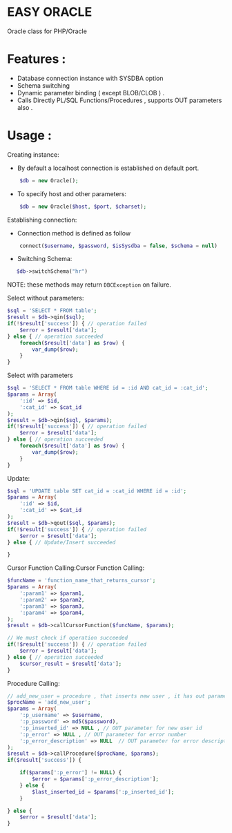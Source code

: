 EASY ORACLE
======================

Oracle class for PHP/Oracle

# Features :
<ul>
	<li>Database connection instance with SYSDBA option</li>
	<li>Schema switching</li>
	<li>Dynamic parameter binding ( except BLOB/CLOB ) .</li>
	<li>Calls Directly PL/SQL Functions/Procedures , supports OUT parameters also .</li>
</ul>

# Usage :

Creating instance:
* By default a localhost connection is established on default port.
```php
	$db = new Oracle(); 
```

* To specify host and other parameters:
```php
	$db = new Oracle($host, $port, $charset);
```

Establishing connection:

* Connection method is defined as follow
```php
	connect($username, $password, $isSysdba = false, $schema = null)
```

 * Switching Schema:
 ```php
 	$db->switchSchema("hr")
 ```
 NOTE: these methods may return ```DBCException``` on failure.

Select without parameters:

```php 
$sql = 'SELECT * FROM table';
$result = $db->qin($sql); 
if(!$result['success']) { // operation failed
	$error = $result['data'];
} else { // operation succeeded
	foreach($result['data'] as $row) {
		var_dump($row);
	}
}
```

Select with parameters
```php   
$sql = 'SELECT * FROM table WHERE id = :id AND cat_id = :cat_id';
$params = Array(
	':id' => $id,
	':cat_id' => $cat_id
);
$result = $db->qin($sql, $params); 
if(!$result['success']) { // operation failed
	$error = $result['data'];
} else { // operation succeeded
	foreach($result['data'] as $row) {
		var_dump($row);
	}
}
```

Update:
```php
$sql = 'UPDATE table SET cat_id = :cat_id WHERE id = :id';
$params = Array(
	':id' => $id,
	':cat_id' => $cat_id
);
$result = $db->qout($sql, $params);
if(!$result['success']) { // operation failed
	$error = $result['data'];
} else { // Update/Insert succeeded

}
```

Cursor Function Calling:Cursor Function Calling:
```php
$funcName = 'function_name_that_returns_cursor';
$params = Array(
	':param1' => $param1,
	':param2' => $param2,
	':param3' => $param3,
	':param4' => $param4,
);
$result = $db->callCursorFunction($funcName, $params);               

// We must check if operation succeeded
if(!$result['success']) { // operation failed
	$error = $result['data'];
} else { // operation succeeded
	$cursor_result = $result['data'];
}
```

Procedure Calling:
```php
// add_new_user = procedure , that inserts new user , it has out parameters
$procName = 'add_new_user';
$params = Array(
	':p_username' => $username,
	':p_password' => md5($password),
	':p_inserted_id' => NULL , // OUT parameter for new user id
	':p_error' => NULL , // OUT parameter for error number
	':p_error_description' => NULL  // OUT parameter for error description
);
$result = $db->callProcedure($procName, $params);
if($result['success']) {

	if($params[':p_error'] != NULL) {
		$error = $params[':p_error_description'];
	} else {
		$last_inserted_id = $params[':p_inserted_id'];
	}            

} else {
	$error = $result['data'];
}
```
